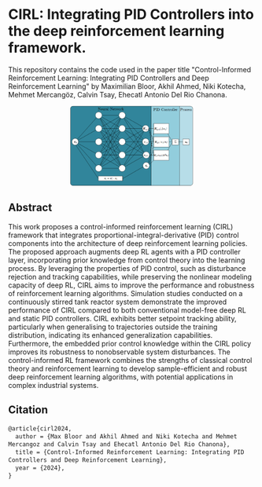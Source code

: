 # CIRL: Integrating PID Controllers into the deep reinforcement learning framework.

This repository contains the code used in the paper title "Control-Informed Reinforcement Learning: Integrating PID Controllers and Deep Reinforcement Learning" by Maximilian Bloor, Akhil Ahmed, Niki Kotecha, Mehmet Mercangöz, Calvin Tsay, Ehecatl Antonio Del Rio Chanona.


<p align="center">
  <img src="./plots/RL-PID Diagram.png" width="50%">
</P>

## Abstract

This work proposes a control-informed reinforcement learning (CIRL) framework that integrates proportional-integral-derivative (PID) control components into the architecture of deep reinforcement learning policies. The proposed approach augments deep RL agents with a PID controller layer, incorporating prior knowledge from control theory into the learning process. By leveraging the properties of PID control, such as disturbance rejection and tracking capabilities, while preserving the nonlinear modeling capacity of deep RL, CIRL aims to improve the performance and robustness of reinforcement learning algorithms. Simulation studies conducted on a continuously stirred tank reactor system demonstrate the improved performance of CIRL compared to both conventional model-free deep RL and static PID controllers. CIRL exhibits better setpoint tracking ability, particularly when generalising to trajectories outside the training distribution, indicating its enhanced generalization capabilities. Furthermore, the embedded prior control knowledge within the CIRL policy improves its robustness to nonobservable system disturbances. The control-informed RL framework combines the strengths of classical control theory and reinforcement learning to develop sample-efficient and robust deep reinforcement learning algorithms, with potential applications in complex industrial systems.

## Citation

```
@article{cirl2024,
  author = {Max Bloor and Akhil Ahmed and Niki Kotecha and Mehmet Mercangoz and Calvin Tsay and Ehecatl Antonio Del Rio Chanona},
  title = {Control-Informed Reinforcement Learning: Integrating PID Controllers and Deep Reinforcement Learning},
  year = {2024},
}
```